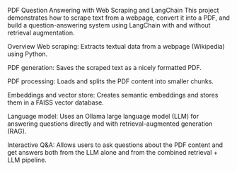 PDF Question Answering with Web Scraping and LangChain
This project demonstrates how to scrape text from a webpage, convert it into a PDF, and build a question-answering system using LangChain with and without retrieval augmentation.

Overview
Web scraping: Extracts textual data from a webpage (Wikipedia) using Python.

PDF generation: Saves the scraped text as a nicely formatted PDF.

PDF processing: Loads and splits the PDF content into smaller chunks.

Embeddings and vector store: Creates semantic embeddings and stores them in a FAISS vector database.

Language model: Uses an Ollama large language model (LLM) for answering questions directly and with retrieval-augmented generation (RAG).

Interactive Q&A: Allows users to ask questions about the PDF content and get answers both from the LLM alone and from the combined retrieval + LLM pipeline.
